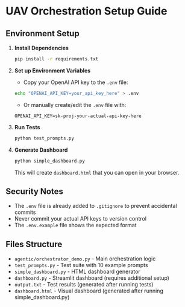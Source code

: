 # UAV Orchestration Setup Guide

## Environment Setup

1. **Install Dependencies**

   ```bash
   pip install -r requirements.txt
   ```

2. **Set up Environment Variables**

   - Copy your OpenAI API key to the `.env` file:

   ```bash
   echo "OPENAI_API_KEY=your_api_key_here" > .env
   ```

   - Or manually create/edit the `.env` file with:

   ```
   OPENAI_API_KEY=sk-proj-your-actual-api-key-here
   ```

3. **Run Tests**

   ```bash
   python test_prompts.py
   ```

4. **Generate Dashboard**
   ```bash
   python simple_dashboard.py
   ```
   This will create `dashboard.html` that you can open in your browser.

## Security Notes

- The `.env` file is already added to `.gitignore` to prevent accidental commits
- Never commit your actual API keys to version control
- The `.env.example` file shows the expected format

## Files Structure

- `agentic/orchestrator_demo.py` - Main orchestration logic
- `test_prompts.py` - Test suite with 10 example prompts
- `simple_dashboard.py` - HTML dashboard generator
- `dashboard.py` - Streamlit dashboard (requires additional setup)
- `output.txt` - Test results (generated after running tests)
- `dashboard.html` - Visual dashboard (generated after running simple_dashboard.py)
